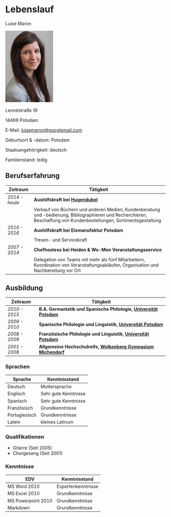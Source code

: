 # Lebenslauf

Luise Maron

![mein Passfoto](Passfoto.jpg)

Lennéstraße 19

14469 Potsdam

E-Mail: luisemaron@googlemail.com

Geburtsort & -datum: Potsdam

Staatsangehörigkeit: deutsch

Familienstand: ledig

## Berufserfahrung

| Zeitraum | Tätigkeit |
|---|---|
| *2014 - heute* | **Aushilfskraft bei [Hugendubel](http://www.hugendubel.de/de/)** |
| | Verkauf von Büchern und anderen Medien, Kundenberatung und -bedienung, Bibliographieren und Recherchieren, Beschaffung von Kundenbestellungen, Sortimentsgestaltung |
| *2010 - 2016* | **Aushilfskraft bei Eismanufaktur Potsdam** |
| | Tresen- und Servicekraft |
| *2007 - 2014* | **Chefhostess bei Heiden & Wo-Men Veranstaltungsservice** |
| | Delegation von Teams mit mehr als fünf Mitarbeitern, Koordination von Veranstaltungsabläufen, Organisation und Nachbereitung vor Ort |

## Ausbildung

| Zeitraum | Tätigkeit |
|---|---|
| *2010 - 2015* | **B.A. Germanistik und Spanische Philologie, [Universität Potsdam][UP]** |
| *2009 - 2010* | **Spanische Philologie und Linguistik, [Universität Potsdam][UP]** |
| *2008 - 2009* | **Französische Philologie und Linguistik, [Universität Potsdam][UP]** |
| *2001 - 2008* | **Allgemeine Hochschulreife, [Wolkenberg Gymnasium Michendorf](https://www.wolkenberg-gymnasium.de/)** |

### Sprachen

| Sprache | Kenntnisstand |
|---|---|
| Deutsch | Muttersprache |
| Englisch | Sehr gute Kenntnisse |
| Spanisch | Sehr gute Kenntnisse |
| Französisch | Grundkenntnisse |
| Portugiesisch | Grundkenntnisse |
| Latein | kleines Latinum |

### Qualifikationen

* Gitarre (Seit 2005)
* Chorgesang (Seit 2001)

### Kenntnisse

| EDV | Kenntnisstand
|---|---|
| MS Word 2010 | Expertenkenntnisse
| MS Excel 2010 | Grundkenntnisse |
| MS Powerpoint 2010 | Grundkenntnisse |
| Markdown | Grundkenntnisse |

[UP]: https://www.uni-potsdam.de
